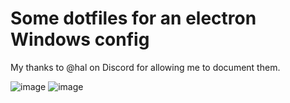 # Some dotfiles for an electron Windows config 
My thanks to @hal on Discord for allowing me to document them.

![image](https://cdn.discordapp.com/attachments/763855890750636032/804521148003516436/screenshot.jpg)
![image](https://cdn.discordapp.com/attachments/763855890750636032/800917110942335006/screenshot.jpg)
